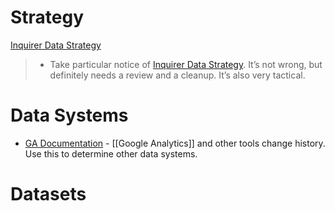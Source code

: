 # Strategy
[Inquirer Data Strategy](https://inquirer.atlassian.net/wiki/spaces/KB/pages/229131/Inquirer+Data+Strategy)
> -   Take particular notice of [Inquirer Data Strategy](https://inquirer.atlassian.net/wiki/spaces/KB/pages/229131/Inquirer+Data+Strategy). It’s not wrong, but definitely needs a review and a cleanup. It’s also very tactical.

# Data Systems
- [GA Documentation](https://docs.google.com/spreadsheets/d/1oScwW61IvtJkGukjubmezxjsr2laAbjVMWnG8HFkXR8/edit#gid=48318073) - [[Google Analytics]] and other tools change history. Use this to determine other data systems.

# Datasets